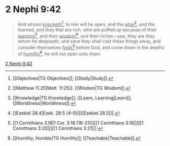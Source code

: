 # 2 Nephi 9:42

> And whoso <u>knocketh</u>[^a], to him will he open; and the <u>wise</u>[^b], and the learned, and they that are rich, who are puffed up because of their <u>learning</u>[^c], and their <u>wisdom</u>[^d], and their riches—yea, they are they whom he despiseth; and save they shall cast these things away, and consider themselves <u>fools</u>[^e] before God, and come down in the depths of <u>humility</u>[^f], he will not open unto them.

[2 Nephi 9:42](https://www.churchofjesuschrist.org/study/scriptures/bofm/2-ne/9?lang=eng&id=p42#p42)


[^a]: [[Objectives|TG Objectives]]; [[Study|Study]].  
[^b]: [[Matthew 11.25|Matt. 11:25]]. [[Wisdom|TG Wisdom]].  
[^c]: [[Knowledge|TG Knowledge]]; [[Learn, Learning|Learn]]; [[Worldliness|Worldliness]].  
[^d]: [[Ezekiel 28.4|Ezek. 28:5 (4–5)]][[Ezekiel 28.5|]].  
[^e]: [[1 Corinthians 3.18|1 Cor. 3:18 (18–21)]][[1 Corinthians 3.19|]][[1 Corinthians 3.20|]][[1 Corinthians 3.21|]].  
[^f]: [[Humility, Humble|TG Humility]]; [[Teachable|Teachable]].  
